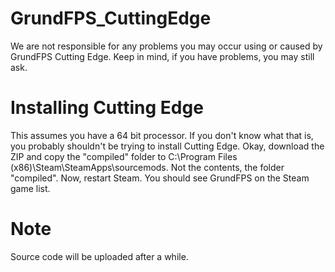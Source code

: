 GrundFPS_CuttingEdge
====================
We are not responsible for any problems you may occur using or caused by GrundFPS Cutting Edge.
Keep in mind, if you have problems, you may still ask.

Installing Cutting Edge
====================
This assumes you have a 64 bit processor. If you don't know what that is, you probably shouldn't be trying to install Cutting Edge. Okay, download the ZIP and copy the "compiled" folder to C:\Program Files (x86)\Steam\SteamApps\sourcemods. Not the contents, the folder "compiled". Now, restart Steam. You should see GrundFPS on the Steam game list.


Note
====================
Source code will be uploaded after a while.

